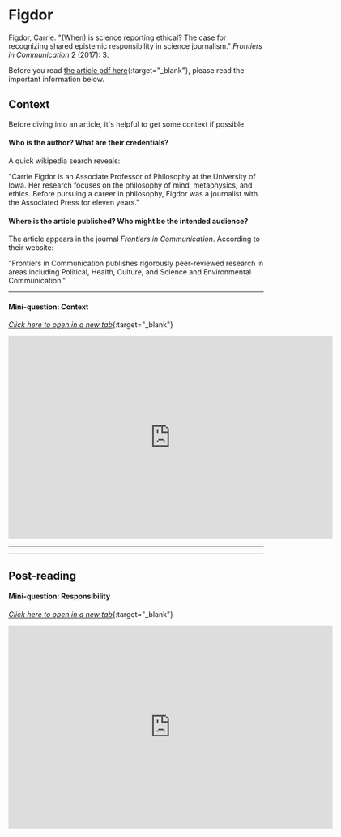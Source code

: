 # Figdor

Figdor, Carrie. "(When) is science reporting ethical? The case for recognizing shared epistemic responsibility in science journalism." *Frontiers in Communication* 2 (2017): 3.

Before you read [the article pdf here](https://drive.google.com/file/d/1HeVt66YVg_lz3ZbBETEUYBvFlm_-VuI1/view?usp=sharing){:target="_blank"}, please read the important information below.


## Context 

Before diving into an article, it's helpful to get some context if possible. 

#### Who is the author? What are their credentials?

A quick wikipedia search reveals:

"Carrie Figdor is an Associate Professor of Philosophy at the University of Iowa. Her research focuses on the philosophy of mind, metaphysics, and ethics. Before pursuing a career in philosophy, Figdor was a journalist with the Associated Press for eleven years."

#### Where is the article published? Who might be the intended audience? 

The article appears in the journal *Frontiers in Communication*. According to their website:

"Frontiers in Communication publishes rigorously peer-reviewed research in areas including Political, Health, Culture, and Science and Environmental Communication."


--------------------------------

#### Mini-question: Context
[*Click here to open in a new tab*](https://forms.gle/vEYetY7Y9yn6FKMs5){:target="_blank"}
<iframe src="https://docs.google.com/forms/d/e/1FAIpQLSeCPls3najDxvk-w7F0ADpwYddhw9Q7ZXhoBGP2wz6DGi1V2w/viewform?embedded=true" width="640" height="400" frameborder="0" marginheight="0" marginwidth="0">Loading…
</iframe>

------------------------------------

------------------------------

## Post-reading

#### Mini-question: Responsibility
[*Click here to open in a new tab*](https://forms.gle/Tt3LjFTpqiyvfVVz9){:target="_blank"}
<iframe src="https://docs.google.com/forms/d/e/1FAIpQLSdHXtswoXKv8ytzS0wqUJIjfYonPLWbnAgB-DKeDiH05GMx7Q/viewform?embedded=true" width="640" height="400" frameborder="0" marginheight="0" marginwidth="0">Loading…
</iframe>